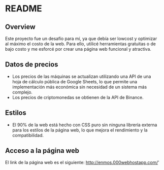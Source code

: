 # README

## Overview
Este proyecto fue un desafío para mí, ya que debía ser lowcost y optimizar al máximo el costo de la web. Para ello, utilicé herramientas gratuitas o de bajo costo y me esforcé por crear una página web funcional y atractiva.

## Datos de precios
- Los precios de las máquinas se actualizan utilizando una API de una hoja de cálculo pública de Google Sheets, lo que permite una implementación más económica sin necesidad de un sistema más complejo.
- Los precios de criptomonedas se obtienen de la API de Binance.

## Estilos
- El 90% de la web está hecho con CSS puro sin ninguna librería externa para los estilos de la página web, lo que mejora el rendimiento y la compatibilidad.

## Acceso a la página web
El link de la página web es el siguiente: 
http://enmos.000webhostapp.com/'

